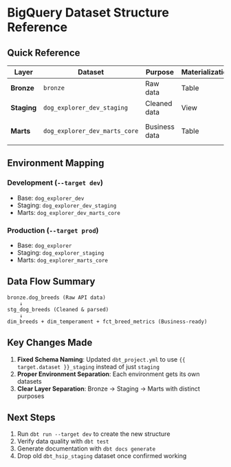 # BigQuery Dataset Structure Reference

## Quick Reference

| Layer | Dataset | Purpose | Materialization | Tables |
|-------|---------|---------|----------------|---------|
| **Bronze** | `bronze` | Raw data | Table | `dog_breeds` |
| **Staging** | `dog_explorer_dev_staging` | Cleaned data | View | `stg_dog_breeds` |
| **Marts** | `dog_explorer_dev_marts_core` | Business data | Table | `dim_breeds`, `dim_temperament`, `fct_breed_metrics` |

## Environment Mapping

### Development (`--target dev`)
- Base: `dog_explorer_dev`
- Staging: `dog_explorer_dev_staging`
- Marts: `dog_explorer_dev_marts_core`

### Production (`--target prod`)
- Base: `dog_explorer`
- Staging: `dog_explorer_staging`
- Marts: `dog_explorer_marts_core`

## Data Flow Summary

```
bronze.dog_breeds (Raw API data)
    ↓
stg_dog_breeds (Cleaned & parsed)
    ↓
dim_breeds + dim_temperament + fct_breed_metrics (Business-ready)
```

## Key Changes Made

1. **Fixed Schema Naming**: Updated `dbt_project.yml` to use `{{ target.dataset }}_staging` instead of just `staging`
2. **Proper Environment Separation**: Each environment gets its own datasets
3. **Clear Layer Separation**: Bronze → Staging → Marts with distinct purposes

## Next Steps

1. Run `dbt run --target dev` to create the new structure
2. Verify data quality with `dbt test`
3. Generate documentation with `dbt docs generate`
4. Drop old `dbt_hsip_staging` dataset once confirmed working

